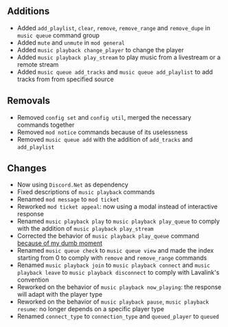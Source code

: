 ## Additions

- Added `add_playlist`, `clear`, `remove`, `remove_range` and `remove_dupe` in `music queue` command group
- Added `mute` and `unmute` in `mod general`
- Added `music playback change_player` to change the player
- Added `music playback play_stream` to play music from a livestream or a remote stream
- Added `music queue add_tracks` and `music queue add_playlist` to add tracks from from specified source

## Removals

- Removed `config set` and `config util`, merged the necessary commands together
- Removed `mod notice` commands because of its uselessness
- Removed `music queue add` with the addition of `add_tracks` and `add_playlist`

## Changes

- Now using `Discord.Net` as dependency
- Fixed descriptions of `music playback` commands
- Renamed `mod message` to `mod ticket`
- Reworked `mod ticket appeal`: now using a modal instead of interactive response
- Renamed `music playback play` to `music playback play_queue` to comply with the addition of `music playback play_stream`
- Corrected the behavior of `music playback play_queue` command [because of my dumb moment](https://github.com/angelobreuer/Lavalink4NET/issues/91)
- Renamed `music queue check` to `music queue view` and made the index starting from 0 to comply with `remove` and `remove_range` commands
- Renamed `music playback join` to `music playback connect` and `music playback leave` to `music playback disconnect` to comply with Lavalink's convention
- Reworked on the behavior of `music playback now_playing`: the response will adapt with the player type
- Reworked on the behavior of `music playback pause`, `music playback resume`: no longer depends on a specific player type
- Renamed `connect_type` to `connection_type` and `queued_player` to `queued`